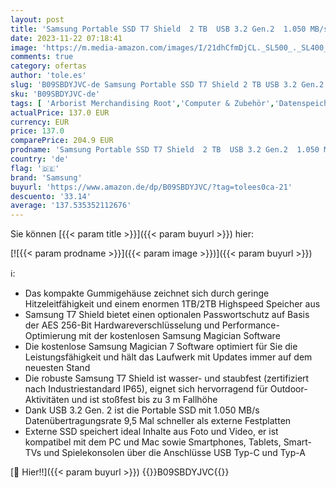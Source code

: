 ```yaml
---
layout: post
title: 'Samsung Portable SSD T7 Shield  2 TB  USB 3.2 Gen.2  1.050 MB/s Lesen  1.000 MB/s Schreiben  Robuste externe Festplatte Outdoor für Mac  PC und Smartphone  Beige  MU-PE2T0K/EU'
date: 2023-11-22 07:18:41
image: 'https://m.media-amazon.com/images/I/21dhCfmDjCL._SL500_._SL400_.jpg'
comments: true
category: ofertas
author: 'tole.es'
slug: 'B09SBDYJVC-de Samsung Portable SSD T7 Shield 2 TB USB 3.2 Gen.2 1.050...'
sku: 'B09SBDYJVC-de'
tags: [ 'Arborist Merchandising Root','Computer & Zubehör','Datenspeicher','Datenspeicher & Netzwerk','Externe Datenspeicher','Externe SSD','IT-Zubehör','Self Service','Special Features Stores','Stores','e26659c6-d1cd-45cb-800b-2f9b432b8572_0','e26659c6-d1cd-45cb-800b-2f9b432b8572_7201','samsung','🇩🇪', ]
actualPrice: 137.0 EUR
currency: EUR
price: 137.0
comparePrice: 204.9 EUR
prodname: 'Samsung Portable SSD T7 Shield  2 TB  USB 3.2 Gen.2  1.050 MB/s Lesen  1.000 MB/s Schreiben  Robuste externe Festplatte Outdoor für Mac  PC und Smartphone  Beige  MU-PE2T0K/EU'
country: 'de'
flag: '🇩🇪'
brand: 'Samsung'
buyurl: 'https://www.amazon.de/dp/B09SBDYJVC/?tag=tolees0ca-21'
descuento: '33.14'
average: '137.535352112676'
---
```


Sie können [{{< param title >}}]({{< param buyurl >}}) hier:

[![{{< param prodname >}}]({{< param image >}})]({{< param buyurl >}})

ℹ️:

- Das kompakte Gummigehäuse zeichnet sich durch geringe Hitzeleitfähigkeit und einem enormen 1TB/2TB Highspeed Speicher aus
- Samsung T7 Shield bietet einen optionalen Passwortschutz auf Basis der AES 256-Bit Hardwareverschlüsselung und Performance-Optimierung mit der kostenlosen Samsung Magician Software
- Die kostenlose Samsung Magician 7 Software optimiert für Sie die Leistungsfähigkeit und hält das Laufwerk mit Updates immer auf dem neuesten Stand
- Die robuste Samsung T7 Shield ist wasser- und staubfest (zertifiziert nach Industriestandard IP65), eignet sich hervorragend für Outdoor-Aktivitäten und ist stoßfest bis zu 3 m Fallhöhe
- Dank USB 3.2 Gen. 2 ist die Portable SSD mit 1.050 MB/s Datenübertragungsrate 9,5 Mal schneller als externe Festplatten
- Externe SSD speichert ideal Inhalte aus Foto und Video, er ist kompatibel mit dem PC und Mac sowie Smartphones, Tablets, Smart-TVs und Spielekonsolen über die Anschlüsse USB Typ-C und Typ-A

[🛒 Hier!!]({{< param buyurl >}})
{{<world>}}B09SBDYJVC{{</world>}}
